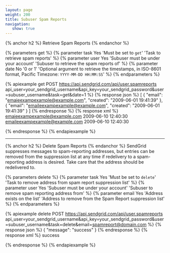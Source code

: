 ```yaml
---
layout: page
weight: 200
title: Subuser Spam Reports
navigation:
   show: true
---
```




{% anchor h2 %}
Retrieve Spam Reports
{% endanchor %}

{% parameters get %}
 {% parameter task Yes 'Must be set to <code>get</code>' 'Task to retrieve spam reports' %}
 {% parameter user Yes 'Subuser must be under your account' 'Subuser to retrieve the spam reports of' %}
 {% parameter date No '0 or 1' 'Optional argument to retrieve the timestamps, in ISO-8601 format, Pacific Timezone: <code>YYYY-MM-DD HH:MM:SS</code>' %}
{% endparameters %}


{% apiexample get POST https://api.sendgrid.com/api/user.spamreports api_user=your_sendgrid_username&api_key=your_sendgrid_password&user=subuser_username&task=get&date=1 %}
  {% response json %}
[
  {
    "email": "emaieexampexample@example.com",
    "created": "2009-06-01 19:41:39"
  },
  {
    "email": "emaileexampexample@example.com",
    "created": "2009-06-01 19:41:39"
  }
]
  {% endresponse %}
  {% response xml %}
<spamreports>
   <spamreport>
      <email>emaieexampexample@example.com</email>
      <created>2009-06-10 12:40:30</created>
   </spamreport>
   <spamreport>
      <email>emaileexampexample@example.com</email>
      <created>2009-06-10 12:40:30</created>
   </spamreport>
</spamreports>

  {% endresponse %}
{% endapiexample %}

* * * * *

{% anchor h2 %}
Delete Spam Reports
{% endanchor %}
SendGrid suppresses messages to spam-reporting addresses, but entries can be removed from the suppression list at any time if redelivery to a spam-reporting address is desired. Take care that the address should be redelivered to.

{% parameters delete %}
 {% parameter task Yes 'Must be set to <code>delete</code>' 'Task to remove address from spam report suppression list' %}
 {% parameter user Yes 'Subuser must be under your account' 'Subuser to remove spam reporting address from' %}
 {% parameter email Yes 'Address exists on the list' 'Address to remove from the Spam Report suppression list' %}
{% endparameters %}

{% apiexample delete POST https://api.sendgrid.com/api/user.spamreports api_user=your_sendgrid_username&api_key=your_sendgrid_password&user=subuser_username&task=delete&email=spamreport@domain.com %}
  {% response json %}
{
  "message": "success"
}
  {% endresponse %}
  {% response xml %}
<result>
   <message>success</message>
</result>

  {% endresponse %}
{% endapiexample %}
